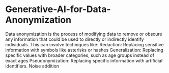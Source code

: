 # Generative-AI-for-Data-Anonymization
Data anonymization is the process of modifying data to remove or obscure any information that could be used to directly or indirectly identify individuals. This can involve techniques like:
Redaction: Replacing sensitive information with symbols like asterisks or hashes
Generalization: Replacing specific values with broader categories, such as age groups instead of exact ages
Pseudonymization: Replacing specific information with artificial identifiers.
Noise addition

